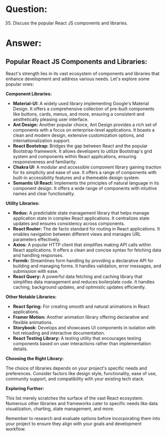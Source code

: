 # Question:

35. Discuss the popular React JS components and libraries.

# Answer:

## Popular React JS Components and Libraries:

React's strength lies in its vast ecosystem of components and libraries that enhance development and address various needs. Let's explore some popular ones:

**Component Libraries:**

* **Material-UI:** A widely used library implementing Google's Material Design. It offers a comprehensive collection of pre-built components like buttons, cards, menus, and more, ensuring a consistent and aesthetically pleasing user interface.
* **Ant Design:** Another popular choice, Ant Design provides a rich set of components with a focus on enterprise-level applications. It boasts a clean and modern design, extensive customization options, and internationalization support.
* **React Bootstrap:** Bridges the gap between React and the popular Bootstrap framework. It allows developers to utilize Bootstrap's grid system and components within React applications, ensuring responsiveness and familiarity.
* **Chakra UI:** A modular and accessible component library gaining traction for its simplicity and ease of use. It offers a range of components with built-in accessibility features and a themeable design system.
* **Semantic UI React:**  Implements the principles of natural language in its component design. It offers a wide range of components with intuitive names and clear functionality.

**Utility Libraries:**

* **Redux:** A predictable state management library that helps manage application state in complex React applications. It centralizes state updates and ensures consistency across components.
* **React Router:** The de facto standard for routing in React applications. It enables navigation between different views and manages URL parameters effectively.
* **Axios:** A popular HTTP client that simplifies making API calls within React applications. It offers a clean and concise syntax for fetching data and handling responses.
* **Formik:** Streamlines form handling by providing a declarative API for building and managing forms. It handles validation, error messages, and submission with ease.
* **React Query:** A powerful data fetching and caching library that simplifies data management and reduces boilerplate code. It handles caching, background updates, and optimistic updates efficiently.

**Other Notable Libraries:**

* **React Spring:**  For creating smooth and natural animations in React applications.
* **Framer Motion:** Another animation library offering declarative and flexible animations.
* **Storybook:** Develops and showcases UI components in isolation with hot reloading and interactive documentation.
* **React Testing Library:** A testing utility that encourages testing components based on user interactions rather than implementation details.

**Choosing the Right Library:**

The choice of libraries depends on your project's specific needs and preferences. Consider factors like design style, functionality, ease of use, community support, and compatibility with your existing tech stack. 

**Exploring Further:**

This list merely scratches the surface of the vast React ecosystem. Numerous other libraries and frameworks cater to specific needs like data visualization, charting, state management, and more. 

Remember to research and evaluate options before incorporating them into your project to ensure they align with your goals and development workflow.
